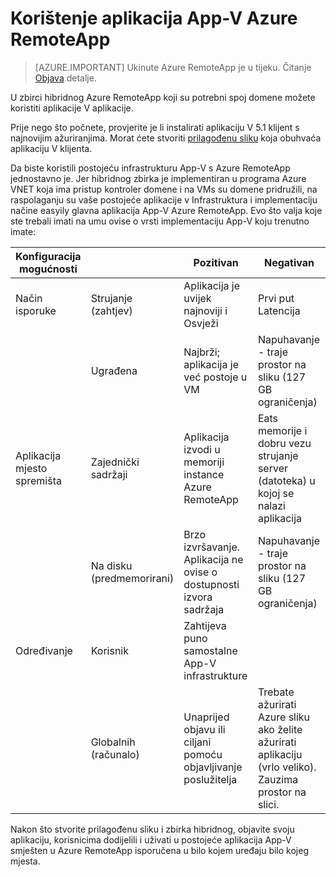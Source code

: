 <properties
    pageTitle="Pomoću aplikacije V aplikacije Azure RemoteApp | Microsoft Azure"
    description="Saznajte kako koristiti aplikaciju V aplikacije Azure RemoteApp."
    services="remoteapp"
    documentationCenter=""
    authors="ericorman"
    manager="mbaldwin" />

<tags
    ms.service="remoteapp"
    ms.workload="compute"
    ms.tgt_pltfrm="na"
    ms.devlang="na"
    ms.topic="article"
    ms.date="08/15/2016" 
    ms.author="elizapo" />



# <a name="using-app-v-apps-in-azure-remoteapp"></a>Korištenje aplikacija App-V Azure RemoteApp

> [AZURE.IMPORTANT]
> Ukinute Azure RemoteApp je u tijeku. Čitanje [Objava](https://go.microsoft.com/fwlink/?linkid=821148) detalje.

U zbirci hibridnog Azure RemoteApp koji su potrebni spoj domene možete koristiti aplikacije V aplikacije.

Prije nego što počnete, provjerite je li instalirati aplikaciju V 5.1 klijent s najnovijim ažuriranjima. Morat ćete stvoriti [prilagođenu sliku](remoteapp-create-custom-image.md) koja obuhvaća aplikaciju V klijenta.  

Da biste koristili postojeću infrastrukturu App-V s Azure RemoteApp jednostavno je. Jer hibridnog zbirka je implementiran u programa Azure VNET koja ima pristup kontroler domene i na VMs su domene pridružili, na raspolaganju su vaše postojeće aplikacije v Infrastruktura i implementaciju načine easyily glavna aplikacija App-V Azure RemoteApp. Evo što valja koje ste trebali imati na umu ovise o vrsti implementaciju App-V koju trenutno imate:

| Konfiguracija mogućnosti |                       | Pozitivan                                                               | Negativan                                                                                              |
|-----------------------|-----------------------|------------------------------------------------------------------------|-------------------------------------------------------------------------------------------------------|
| Način isporuke       | Strujanje (zahtjev) | Aplikacija je uvijek najnoviji i Osvježi                                     | Prvi put Latencija                                                                                    |
|                       | Ugrađena               | Najbrži; aplikacija je već postoje u VM                              | Napuhavanje - traje prostor na sliku (127 GB ograničenja)                                                           |
| Aplikacija mjesto spremišta  | Zajednički sadržaji        | Aplikacija izvodi u memoriji instance Azure RemoteApp                         | Eats memorije i dobru vezu strujanje server (datoteka) u kojoj se nalazi aplikacija                      |
|                       | Na disku (predmemorirani)         | Brzo izvršavanje. Aplikacija ne ovise o dostupnosti izvora sadržaja | Napuhavanje - traje prostor na sliku (127 GB ograničenja)                                                           |
| Određivanje             | Korisnik                  | Zahtijeva puno samostalne App-V infrastrukture                          |                                                                                                       |
|                       | Globalnih (računalo)      |  Unaprijed objavu ili ciljani pomoću objavljivanje poslužitelja                         |  Trebate ažurirati Azure sliku ako želite ažurirati aplikaciju (vrlo veliko). Zauzima prostor na slici. |

 Nakon što stvorite prilagođenu sliku i zbirka hibridnog, objavite svoju aplikaciju, korisnicima dodijelili i uživati u postojeće aplikacija App-V smješten u Azure RemoteApp isporučena u bilo kojem uređaju bilo kojeg mjesta.
